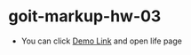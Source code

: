 # goit-markup-hw-03

- You can click [Demo Link](https://ivanpovich.github.io/goit-markup-hw-03/src/)
  and open life page
